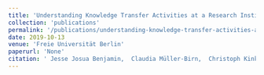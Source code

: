 ```yaml
---
title: 'Understanding Knowledge Transfer Activities at a Research Institution through Semi-Structured Interviews'
collection: 'publications'
permalink: '/publications/understanding-knowledge-transfer-activities-at-a-research-institution-through-semi-structured-interviews'
date: 2019-10-13
venue: 'Freie Universität Berlin'
paperurl: 'None'
citation: ' Jesse Josua Benjamin,  Claudia Müller-Birn,  Christoph Kinkeldey, "Understanding Knowledge Transfer Activities at a Research Institution through Semi-Structured Interviews." Freie Universität Berlin, 2019.'
---
```


